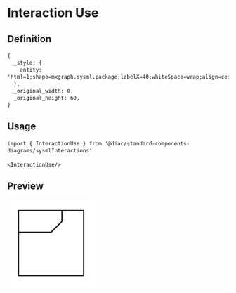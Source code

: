 # Interaction Use

## Definition

```
{
  _style: { 
    entity: 'html=1;shape=mxgraph.sysml.package;labelX=40;whiteSpace=wrap;align=center;',
  },
  _original_width: 0,
  _original_height: 60,
}
```

## Usage

```
import { InteractionUse } from '@diac/standard-components-diagrams/sysmlInteractions'

<InteractionUse/>
```

## Preview

<img src="./interaction-use.png" width="200"/>
